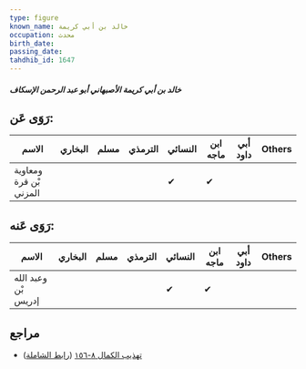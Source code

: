 ```yaml
---
type: figure
known_name: خالد بن أبي كريمة
occupation: محدث
birth_date:
passing_date:
tahdhib_id: 1647
---
```

##### خالد بن أبي كريمة الأصبهاني أبو عبد الرحمن الإسكاف

## رَوَى عَن:
| الاسم                  | البخاري | مسلم | الترمذي | النسائي | ابن ماجه | أبي داود | Others |
| ---------------------- | ------- | ---- | ------- | ------- | -------- | -------- | ------ |
| ومعاوية بْن قرة المزني |         |      |         | ✔       | ✔        |          |        |
## رَوَى عَنه:
| الاسم               | البخاري | مسلم | الترمذي | النسائي | ابن ماجه | أبي داود | Others |
| ------------------- | ------- | ---- | ------- | ------- | -------- | -------- | ------ |
| وعبد الله بْن إدريس |         |      |         | ✔       | ✔        |          |        |
## مراجع
- [تهذيب الكمال ٨-١٥٦](obsidian://open?vault=Tahdhib-al-Kamal&file=Figures/١٦٤٧-خالد%20بن%20أبي%20كريمة%20الأصبهاني%20أبو%20عبد%20الرحمن%20الإسكاف) ([رابط الشاملة](https://shamela.ws/book/3722/3867))